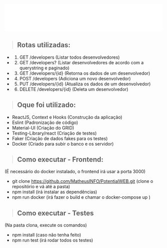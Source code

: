 ![alt text](./public/img/logo.png "PotentialCRUD")

>## Rotas utilizadas:
-  1. GET /developers (Listar todos desenvolvedores)
-  2. GET /developers? (Listar desenvolvedores de acordo com a querystring e paginado)
-  3. GET /developers/{id} (Retorna os dados de um desenvolvedor)
-  4. POST /developers (Adiciona um novo desenvolvedor)
-  5. PUT /developers/{id} (Atualiza os dados de um desenvolvedor)
-  6. DELETE /developers/{id} (Deleta um desenvolvedor)

>## Oque foi utilizado:
-  ReactJS, Context e Hooks (Construção da aplicação)
-  Eslint (Padronização de código)
-  Material-UI (Criação do GRID)
-  Testing-Library/react (Criação de testes)
-  Faker (Criação de dados fakes para os testes)
-  Docker (Criado para subir o banco e os servidor)

>## Como executar - Frontend:
(É necessário do docker instalado, o frontend irá usar a porta 3000)
-  git clone https://github.com/MatheusINFO/PotentialWEB.git (clone o repositório e vá até a pasta)
-  npm install (irá instalar as dependências)
-  npm run docker (irá fazer o build e chamar o docker-compose up )

>## Como executar - Testes
(Na pasta clona, execute os comandos)
- npm install (caso não tenha feito)
- npm run test (irá rodar todos os testes)